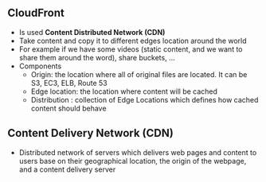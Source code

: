 ## CloudFront

- Is used **Content Distributed Network (CDN)**
- Take content and copy it to different edges location around the world
- For example if we have some videos (static content, and we want to share them around the word), share buckets, ...
- Components
  - Origin: the location where all of original files are located. It can be S3, EC3, ELB, Route 53
  - Edge location: the location where content will be cached
  - Distribution : collection of Edge Locations which defines how cached content should behave

## Content Delivery Network (CDN)

- Distributed network of servers which delivers web pages and content to users base on their geographical location, the
  origin of the webpage, and a content delivery server


